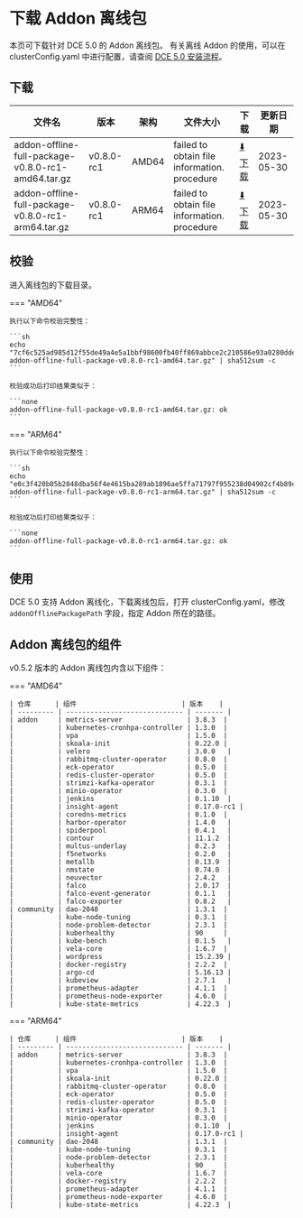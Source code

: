# 下载 Addon 离线包

本页可下载针对 DCE 5.0 的 Addon 离线包。
有关离线 Addon 的使用，可以在 clusterConfig.yaml 中进行配置，请查阅 [DCE 5.0 安装流程](../../install/intro.md#_3)。

## 下载

| 文件名                                         | 版本   | 架构  | 文件大小 | 下载                                                                                                                                  | 更新日期   |
| ---------------------------------------------- | ------ | ----- | -------- | ------------------------------------------------------------------------------------------------------------------------------------- | ---------- |
| addon-offline-full-package-v0.8.0-rc1-amd64.tar.gz | v0.8.0-rc1 | AMD64 | failed to obtain file information. procedure   | [:arrow_down: 下载](https://qiniu-download-public.daocloud.io/DaoCloud_DigitalX_Addon/addon-offline-full-package-v0.8.0-rc1-amd64.tar.gz) | 2023-05-30 |
| addon-offline-full-package-v0.8.0-rc1-arm64.tar.gz | v0.8.0-rc1 | ARM64 | failed to obtain file information. procedure   | [:arrow_down: 下载](https://qiniu-download-public.daocloud.io/DaoCloud_DigitalX_Addon/addon-offline-full-package-v0.8.0-rc1-arm64.tar.gz) | 2023-05-30 |

## 校验

进入离线包的下载目录。

=== "AMD64"

    执行以下命令校验完整性：

    ```sh
    echo "7cf6c525ad985d12f55de49a4e5a1bbf98600fb40ff869abbce2c210586e93a0280dde5850aac95cf836dcb4e18585e0b616a4db419642e753c2636b97ab63a4  addon-offline-full-package-v0.8.0-rc1-amd64.tar.gz" | sha512sum -c
    ```

    校验成功后打印结果类似于：

    ```none
    addon-offline-full-package-v0.8.0-rc1-amd64.tar.gz: ok
    ```

=== "ARM64"

    执行以下命令校验完整性：

    ```sh
    echo "e0c3f420b05b2048dba56f4e4615ba289ab1896ae5ffa71797f955238d04902cf4b89c9ad02fbebd40f94fc11961cb41b19e88fc0f1b6db126e0510ad558e849  addon-offline-full-package-v0.8.0-rc1-arm64.tar.gz" | sha512sum -c
    ```

    校验成功后打印结果类似于：

    ```none
    addon-offline-full-package-v0.8.0-rc1-arm64.tar.gz: ok
    ```

## 使用

DCE 5.0 支持 Addon 离线化，下载离线包后，打开 clusterConfig.yaml，修改 `addonOfflinePackagePath` 字段，指定 Addon 所在的路径。

## Addon 离线包的组件

v0.5.2 版本的 Addon 离线包内含以下组件：

=== "AMD64"

    | 仓库      | 组件                          | 版本    |
    | --------- | ----------------------------- | ------- |
    | addon     | metrics-server                | 3.8.3  |
    |           | kubernetes-cronhpa-controller | 1.3.0  |
    |           | vpa                           | 1.5.0  |
    |           | skoala-init                   | 0.22.0 |
    |           | velero                        | 3.0.0   |
    |           | rabbitmq-cluster-operator     | 0.8.0  |
    |           | eck-operator                  | 0.5.0  |
    |           | redis-cluster-operator        | 0.5.0  |
    |           | strimzi-kafka-operator        | 0.3.1  |
    |           | minio-operator                | 0.3.0  |
    |           | jenkins                       | 0.1.10  |
    |           | insight-agent                 | 0.17.0-rc1 |
    |           | coredns-metrics               | 0.1.0  |
    |           | harbor-operator               | 1.4.0   |
    |           | spiderpool                    | 0.4.1   |
    |           | contour                       | 11.1.2  |
    |           | multus-underlay               | 0.2.3   |
    |           | f5networks                    | 0.2.0   |
    |           | metallb                       | 0.13.9  |
    |           | nmstate                       | 0.74.0  |
    |           | neuvector                     | 2.4.2   |
    |           | falco                         | 2.0.17  |
    |           | falco-event-generator         | 0.1.1   |
    |           | falco-exporter                | 0.8.2   |
    | community | dao-2048                      | 1.3.1  |
    |           | kube-node-tuning              | 0.3.1  |
    |           | node-problem-detector         | 2.3.1  |
    |           | kuberhealthy                  | 90     |
    |           | kube-bench                    | 0.1.5   |
    |           | vela-core                     | 1.6.7  |
    |           | wordpress                     | 15.2.39 |
    |           | docker-registry               | 2.2.2  |
    |           | argo-cd                       | 5.16.13 |
    |           | kubeview                      | 2.7.1   |
    |           | prometheus-adapter            | 4.1.1  |
    |           | prometheus-node-exporter      | 4.6.0  |
    |           | kube-state-metrics            | 4.22.3  |

=== "ARM64"

    | 仓库      | 组件                          | 版本    |
    | --------- | ----------------------------- | ------- |
    | addon     | metrics-server                | 3.8.3  |
    |           | kubernetes-cronhpa-controller | 1.3.0  |
    |           | vpa                           | 1.5.0  |
    |           | skoala-init                   | 0.22.0 |
    |           | rabbitmq-cluster-operator     | 0.8.0  |
    |           | eck-operator                  | 0.5.0  |
    |           | redis-cluster-operator        | 0.5.0  |
    |           | strimzi-kafka-operator        | 0.3.1  |
    |           | minio-operator                | 0.3.0  |
    |           | jenkins                       | 0.1.10  |
    |           | insight-agent                 | 0.17.0-rc1 |
    | community | dao-2048                      | 1.3.1  |
    |           | kube-node-tuning              | 0.3.1  |
    |           | node-problem-detector         | 2.3.1  |
    |           | kuberhealthy                  | 90     |
    |           | vela-core                     | 1.6.7  |
    |           | docker-registry               | 2.2.2  |
    |           | prometheus-adapter            | 4.1.1  |
    |           | prometheus-node-exporter      | 4.6.0  |
    |           | kube-state-metrics            | 4.22.3  |

